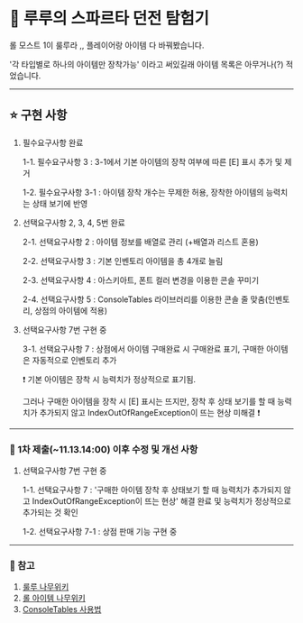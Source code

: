 # 🔮 루루의 스파르타 던전 탐험기


롤 모스트 1이 룰루라 ,, 플레이어랑 아이템 다 바꿔봤습니다. 


'각 타입별로 하나의 아이템만 장착가능' 이라고 써있길래 아이템 목록은 아무거나(?) 적었습니다. 


---
## ⭐ 구현 사항


1. 필수요구사항 완료


   1-1. 필수요구사항 3 : 3-1에서 기본 아이템의 장착 여부에 따른 [E] 표시 추가 및 제거

   1-2. 필수요구사항 3-1 : 아이템 장착 개수는 무제한 허용, 장착한 아이템의 능력치는 상태 보기에 반영

   
2. 선택요구사항 2, 3, 4, 5번 완료

   
   2-1. 선택요구사항 2 : 아이템 정보를 배열로 관리 (+배열과 리스트 혼용)

   
   2-2. 선택요구사항 3 : 기본 인벤토리 아이템을 총 4개로 늘림


   2-3. 선택요구사항 4 : 아스키아트, 폰트 컬러 변경을 이용한 콘솔 꾸미기


   2-4. 선택요구사항 5 : ConsoleTables 라이브러리를 이용한 콘솔 줄 맞춤(인벤토리, 상점의 아이템에 적용)


3. 선택요구사항 7번 구현 중


   3-1. 선택요구사항 7 : 상점에서 아이템 구매완료 시 구매완료 표기, 구매한 아이템은 자동적으로 인벤토리 추가


   ❗ 기본 아이템은 장착 시 능력치가 정상적으로 표기됨.


   그러나 구매한 아이템을 장착 시 [E] 표시는 뜨지만, 장착 후 상태 보기를 할 때 능력치가 추가되지 않고 IndexOutOfRangeException이 뜨는 현상 미해결 ❗


   
---
### 🥔 1차 제출(~11.13.14:00) 이후 수정 및 개선 사항


1. 선택요구사항 7번 구현 중

   
   1-1. 선택요구사항 7 : '구매한 아이템 장착 후 상태보기 할 때 능력치가 추가되지 않고 IndexOutOfRangeException이 뜨는 현상' 해결 완료 및 능력치가 정상적으로 추가되는 것 확인


   1-2. 선택요구사항 7-1 : 상점 판매 기능 구현 중



---
### 🔗 참고
1. [룰루 나무위키](https://namu.wiki/w/%EB%A3%B0%EB%A3%A8(%EB%A6%AC%EA%B7%B8%20%EC%98%A4%EB%B8%8C%20%EB%A0%88%EC%A0%84%EB%93%9C)#s-9.1.2)
2. [롤 아이템 나무위키](https://namu.wiki/w/%EB%A6%AC%EA%B7%B8%20%EC%98%A4%EB%B8%8C%20%EB%A0%88%EC%A0%84%EB%93%9C/%EC%95%84%EC%9D%B4%ED%85%9C/%EC%A0%84%EC%84%A4#s-2.4.10)
3. [ConsoleTables 사용법](https://www.nuget.org/packages/ConsoleTables/)
